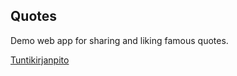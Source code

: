 ## Quotes
Demo web app for sharing and liking famous quotes.

[Tuntikirjanpito](https://docs.google.com/spreadsheets/d/110BziuB9o5ny5d-94ZgipXj8ozYmjujPAZQDkrT3v9c/edit?usp=sharing)
